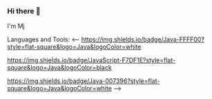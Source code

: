 ### Hi there 👋

I'm Mj


<!--
**MoonjWll/MoonjWll** is a ✨ _special_ ✨ repository because its `README.md` (this file) appears on your GitHub profile.

Here are some ideas to get you started:

- 🔭 I’m currently working on ...
- 🌱 I’m currently learning ...
- 👯 I’m looking to collaborate on ...
- 🤔 I’m looking for help with ...
- 💬 Ask me about ...
- 📫 How to reach me: ...
- 😄 Pronouns: ...
- ⚡ Fun fact: ...
-->

Languages and Tools:
<--
https://img.shields.io/badge/Java-FFFF00?style=flat-square&logo=Java&logoColor=white

https://img.shields.io/badge/JavaScript-F7DF1E?style=flat-square&logo=Java&logoColor=black

https://img.shields.io/badge/Java-007396?style=flat-square&logo=Java&logoColor=white
-->

